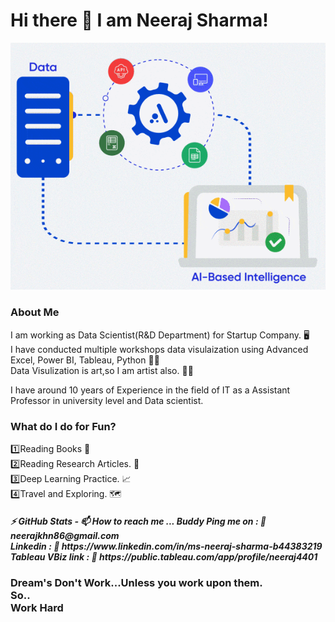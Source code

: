 <h1> Hi there 👋 I am Neeraj Sharma!</h1>

![alt text](https://github.com/MissNeerajSharma/MissNeerajSharma/blob/main/1.gif)
<h3>About Me</h3>
I am working as Data Scientist(R&D Department) for Startup Company. 🖥️
<br>
I have conducted multiple workshops data visulaization using Advanced Excel, Power BI, Tableau, Python 👩‍🏫
<br>
Data Visulization is art,so I am artist also. 👩‍🎨

I have around 10 years of Experience in the field of IT as a Assistant Professor in university level and Data scientist.

<h3>
What do I do for Fun?</h3>
1️⃣Reading Books 📖<br>
2️⃣Reading Research Articles. 📑<br>
3️⃣Deep Learning Practice. 📈<br>
4️⃣Travel and Exploring. 🗺️
<h5>
 ⚡ GitHub Stats
- 📫 How to reach me ...
  Buddy Ping me on  : 🔗 neerajkhn86@gmail.com<br>
  Linkedin          : 🔗 https://www.linkedin.com/in/ms-neeraj-sharma-b44383219<br>
  Tableau VBiz link : 🔗 https://public.tableau.com/app/profile/neeraj4401<br>
<H3>
Dream's Don't Work...Unless you work upon them.<br>
So..<br>Work Hard<br>
 
